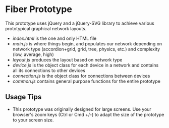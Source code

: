 Fiber Prototype
=======================================

This prototype uses jQuery and a jQuery-SVG library to achieve various prototypical graphical network layouts.  
* *index.html* is the one and only HTML file
* *main.js* is where things begin, and populates our network depending on network type (accordion+grid, grid, tree, physics, etc.) and complexity (low, average, high)
* *layout.js* produces the layout based on network type
* *device.js* is the object class for each device in a network and contains all its connections to other devices
* *connection.js* is the object class for connections between devices
* *common.js* contains general purpose functions for the entire prototype

Usage Tips
---------------------------------------
* This prototype was originally designed for large screens. Use your browser's zoom keys (Ctrl or Cmd +/-) to adapt the size of the prototype to your screen size.